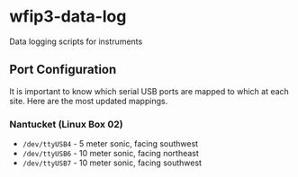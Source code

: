 # wfip3-data-log
Data logging scripts for instruments

## Port Configuration
It is important to know which serial USB ports are mapped to which at each site. Here are the most updated mappings.

### Nantucket (Linux Box 02)

- `/dev/ttyUSB4` - 5 meter sonic, facing southwest
- `/dev/ttyUSB6` - 10 meter sonic, facing northeast
- `/dev/ttyUSB7` - 10 meter sonic, facing southwest
